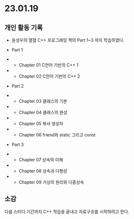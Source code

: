 # 23.01.19 
## 개인 활동 기록

- 윤성우의 열혈 C++ 프로그래밍 책의 Part 1~3 까지 학습하였다.

 * Part 1
 * * Chapter 01 C언어 기반의 C++ 1
 * * Chapter 02 C언어 기반의 C++ 2
  
 * Part 2
 * * Chapter 03 클래스의 기본
 * * Chapter 04 클래스의 완성
 * * Chapter 05 복사 생성자
 * * Chapter 06 friend와 static 그리고 const
  
 * Part 3
 * * Chapter 07 상속의 이해
 * * Chapter 08 상속과 다형성
 * * Chapter 09 가상의 원리와 다중상속

## 소감

다음 스터디 기간까지 C++ 학습을 끝내고 자료구조를 시작하려고 한다.
